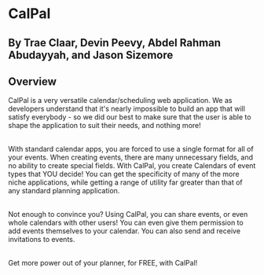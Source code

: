 # CalPal

## By Trae Claar, Devin Peevy, Abdel Rahman Abudayyah, and Jason Sizemore

## Overview
CalPal is a very versatile calendar/scheduling web application. We as developers understand that it's nearly impossible to build an app that will satisfy everybody - so we did our best to make sure that the user is able to shape the application to suit their needs, and nothing more!<br><br>

With standard calendar apps, you are forced to use a single format for all of your events. When creating events, there are many unnecessary fields, and no ability to create special fields. With CalPal, you create Calendars of event types that YOU decide! You can get the specificity of many of the more niche applications, while getting a range of utility far greater than that of any standard planning application.<br><br>

Not enough to convince you? Using CalPal, you can share events, or even whole calendars with other users! You can even give them permission to add events themselves to your calendar. You can also send and receive invitations to events.<br><br>

Get more power out of your planner, for FREE, with CalPal!